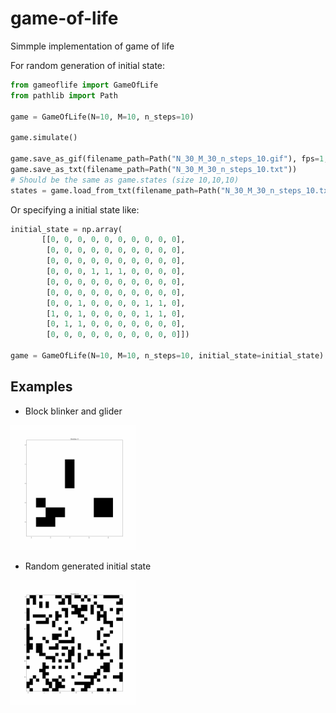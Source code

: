 # game-of-life
Simmple implementation of game of life

For random generation of initial state:
```python
from gameoflife import GameOfLife
from pathlib import Path

game = GameOfLife(N=10, M=10, n_steps=10)

game.simulate()

game.save_as_gif(filename_path=Path("N_30_M_30_n_steps_10.gif"), fps=1,frames=10)
game.save_as_txt(filename_path=Path("N_30_M_30_n_steps_10.txt"))
# Should be the same as game.states (size 10,10,10)
states = game.load_from_txt(filename_path=Path("N_30_M_30_n_steps_10.txt"), n_steps=10)
```
Or specifying a initial state like:
```python
initial_state = np.array(
       [[0, 0, 0, 0, 0, 0, 0, 0, 0, 0],
        [0, 0, 0, 0, 0, 0, 0, 0, 0, 0],
        [0, 0, 0, 0, 0, 0, 0, 0, 0, 0],
        [0, 0, 0, 1, 1, 1, 0, 0, 0, 0],
        [0, 0, 0, 0, 0, 0, 0, 0, 0, 0],
        [0, 0, 0, 0, 0, 0, 0, 0, 0, 0],
        [0, 0, 1, 0, 0, 0, 0, 1, 1, 0],
        [1, 0, 1, 0, 0, 0, 0, 1, 1, 0],
        [0, 1, 1, 0, 0, 0, 0, 0, 0, 0],
        [0, 0, 0, 0, 0, 0, 0, 0, 0, 0]])

game = GameOfLife(N=10, M=10, n_steps=10, initial_state=initial_state)
```
## Examples
- Block blinker and glider
<img src="N_10_M_10_n_steps_10.gif" width="200" height="200">

- Random generated initial state
<img src="N_30_M_30_n_steps_10.gif" width="200" height="200">



